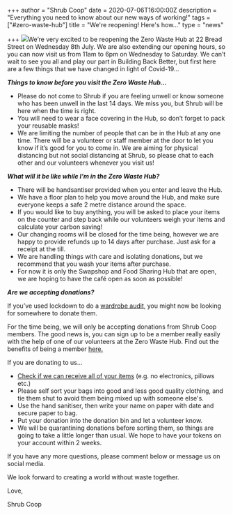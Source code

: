 +++
author = "Shrub Coop"
date = 2020-07-06T16:00:00Z
description = "Everything you need to know about our new ways of working!"
tags = ["#zero-waste-hub"]
title = "We're reopening! Here's how..."
type = "news"

+++
![](https://res.cloudinary.com/shrub-co-op/image/upload/v1565367381/shrubcoop.org/media/unnamed_1_qog3mq.png)We’re very excited to be reopening the Zero Waste Hub at 22 Bread Street on Wednesday 8th July. We are also extending our opening hours, so you can now visit us from 11am to 6pm on Wednesday to Saturday. We can’t wait to see you all and play our part in Building Back Better, but first here are a few things that we have changed in light of Covid-19…

**_Things to know before you visit the Zero Waste Hub…_**

* Please do not come to Shrub if you are feeling unwell or know someone who has been unwell in the last 14 days. We miss you, but Shrub will be here when the time is right.
* You will need to wear a face covering in the Hub, so don’t forget to pack your reusable masks!
* We are limiting the number of people that can be in the Hub at any one time. There will be a volunteer or staff member at the door to let you know if it’s good for you to come in. We are aiming for physical distancing but not social distancing at Shrub, so please chat to each other and our volunteers whenever you visit us!

**_What will it be like while I’m in the Zero Waste Hub?_**

* There will be handsantiser provided when you enter and leave the Hub.
* We have a floor plan to help you move around the Hub, and make sure everyone keeps a safe 2 metre distance around the space.
* If you would like to buy anything, you will be asked to place your items on the counter and step back while our volunteers weigh your items and calculate your carbon saving!
* Our changing rooms will be closed for the time being, however we are happy to provide refunds up to 14 days after purchase. Just ask for a receipt at the till.
* We are handling things with care and isolating donations, but we recommend that you wash your items after purchase.
* For now it is only the Swapshop and Food Sharing Hub that are open, we are hoping to have the café open as soon as possible!

**_Are we accepting donations?_**

If you’ve used lockdown to do a [wardrobe audit](https://www.shrubcoop.org/what-is-a-wardrobe-audit/), you might now be looking for somewhere to donate them.

For the time being, we will only be accepting donations from Shrub Coop members. The good news is, you can sign up to be a member really easily with the help of one of our volunteers at the Zero Waste Hub. Find out the benefits of being a member [here.](https://www.shrubcoop.org/working-groups/swapshop/)

If you are donating to us...

* [Check if we can receive all of your items](https://res.cloudinary.com/shrub-co-op/image/upload/v1600856425/shrubcoop.org/media/Donations_we_can_t_accept_Aug_2020_fcjyvz.pdf) (e.g. no electronics, pillows etc.)
* Please self sort your bags into good and less good quality clothing, and tie them shut to avoid them being mixed up with someone else's.
* Use the hand sanitiser, then write your name on paper with date and secure paper to bag.
* Put your donation into the donation bin and let a volunteer know.
* We will be quarantining donations before sorting them, so things are going to take a little longer than usual. We hope to have your tokens on your account within 2 weeks.

If you have any more questions, please comment below or message us on social media.

We look forward to creating a world without waste together.

Love,

Shrub Coop